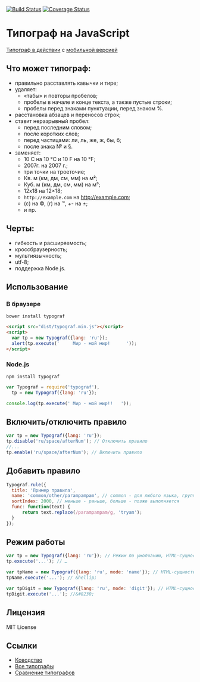[![Build Status](https://travis-ci.org/hcodes/typograf.png?branch=master)](https://travis-ci.org/hcodes/typograf)
[![Coverage Status](https://img.shields.io/coveralls/hcodes/typograf.svg?branch=master)](https://coveralls.io/r/hcodes/typograf)

Типограф на JavaScript
======================
[Типограф в действии](http://hcodes.github.io/typograf/) с [мобильной версией](http://hcodes.github.io/typograf/site/mobile.html)
## Что может типограф:
+ правильно расставлять кавычки и тире;
+ удаляет:
    + «табы» и повторы пробелов;
    + пробелы в начале и конце текста, а также пустые строки;
    + пробелы перед знаками пунктуации, перед знаком %.
+ расстановка абзацев и переносов строк;
+ ставит неразрывный пробел:
    + перед последним словом;
    + после коротких слов;
    + перед частицами: ли, ль, же, ж, бы, б;
    + после знака № и §.
+ заменяет:
    + 10 C на 10 °С и 10 F на 10 °F;
    + 2007г. на 2007 г.;
    + три точки на троеточие;
    + Кв. м (км, дм, см, мм) на м²;
    + Куб. м (км, дм, см, мм) на м³;
    + 12x18 на 12×18;
    + `http://example.com` на http://example.com;
    + (с) на ©, (r) на ™, +- на ±;
    + и пр.


## Черты:
 + гибкость и расширяемость;
 + кроссбраузерность;
 + мультиязычность;
 + utf-8;
 + поддержка Node.js.


## Использование

### В браузере
  ```
bower install typograf
  ```

  ```HTML
<script src="dist/typograf.min.js"></script>
<script>
    var tp = new Typograf({lang: 'ru'});
    alert(tp.execute('     Мир - мой мир!      '));
</script>
  ```
### Node.js
  ```
npm install typograf
  ```

  ```JavaScript
var Typograf = require('typograf'),
    tp = new Typograf({lang: 'ru'});

console.log(tp.execute(' Мир - мой мир!!   '));
  ```

## Включить/отключить правило
  ```JavaScript
var tp = new Typograf({lang: 'ru'});
tp.disable('ru/space/afterNum'); // Отключить правило
//...
tp.enable('ru/space/afterNum'); // Включить правило
  ```

## Добавить правило
  ```JavaScript
Typograf.rule({
    title: 'Пример правила',
    name: 'common/other/parampampam', // common - для любого языка, группа "other", правило "parampampam"
    sortIndex: 2000, // меньше - раньше, больше - позже выполняется
    func: function(text) {
        return text.replace(/parampampam/g, 'tryam');
    }
});
  ```


## Режим работы
  ```JavaScript
var tp = new Typograf({lang: 'ru'}); // Режим по умолчанию, HTML-сущности, как utf-8 символы
tp.execute('...'); // …

var tpName = new Typograf({lang: 'ru', mode: 'name'}); // HTML-сущности, как имена
tpName.execute('...'); // &hellip;

var tpDigit = new Typograf({lang: 'ru', mode: 'digit'}); // HTML-сущности, как цифры
tpDigit.execute('...'); //&#8230;
  ```


## Лицензия
MIT License


## Ссылки
+ [Ководство](http://www.artlebedev.ru/kovodstvo/)
+ [Все типографы](http://rmcreative.ru/blog/post/vse-tipografy)
+ [Сравнение типографов](http://www.typograf.ru/flog/)
